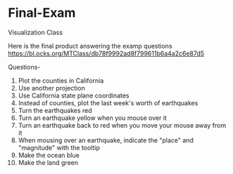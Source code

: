 # Final-Exam
Visualization Class

Here is the final product answering the examp questions
https://bl.ocks.org/MTClass/db78f9992ad8f799611b6a4a2c6e87d5

Questions-
1.  Plot the counties in California
2.  Use another projection
3.  Use California state plane coordinates
4.  Instead of counties, plot the last week's worth of earthquakes
5.  Turn the earthquakes red
6.  Turn an earthquake yellow when you mouse over it
7.  Turn an earthquake back to red when you move your mouse away from it
8.  When mousing over an earthquake, indicate the "place" and "magnitude" with the tooltip
9.  Make the ocean blue
10. Make the land green
